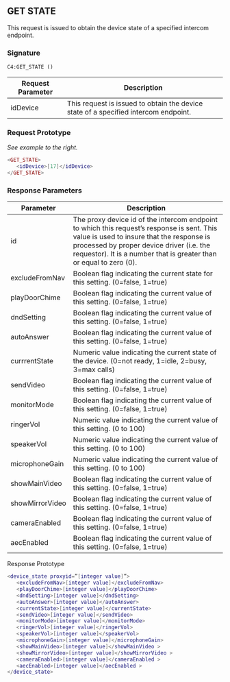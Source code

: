 ## GET STATE

This request is issued to obtain the device state of a specified intercom endpoint. 


### Signature

`C4:GET_STATE ()`


| Request Parameter | Description |
| --- | --- |
| idDevice | This request is issued to obtain the device state of a specified intercom endpoint. |



### Request Prototype

_See example to the right._

```lua
<GET_STATE>
   <idDevice>[17]</idDevice>
</GET_STATE>
```



### Response Parameters

| Parameter | Description |
| --- | --- |
| id | The proxy device id of the intercom endpoint to which this request’s response is sent. This value is used to insure that the response is processed by proper device driver (i.e. the requestor). It is a number that is greater than or equal to zero (0). |
| excludeFromNav | Boolean flag indicating the current state for this setting. (0=false, 1=true) |
| playDoorChime | Boolean flag indicating the current value of this setting. (0=false, 1=true) |
| dndSetting |Boolean flag indicating the current value of this setting. (0=false, 1=true) |
| autoAnswer | Boolean flag indicating the current value of this setting. (0=false, 1=true) |
| currrentState | Numeric value indicating the current state of the device. (0=not ready, 1=idle, 2=busy, 3=max calls) |
| sendVideo | Boolean flag indicating the current value of this setting. (0=false, 1=true) |
| monitorMode | Boolean flag indicating the current value of this setting. (0=false, 1=true) |
| ringerVol | Numeric value indicating the current value of this setting. (0 to 100) |
| speakerVol | Numeric value indicating the current value of this setting. (0 to 100) |
| microphoneGain | Numeric value indicating the current value of this setting. (0 to 100) |
| showMainVideo | Boolean flag indicating the current value of this setting. (0=false, 1=true) |
| showMirrorVideo | Boolean flag indicating the current value of this setting. (0=false, 1=true) |
| cameraEnabled  |Boolean flag indicating the current value of this setting. (0=false, 1=true) |
| aecEnabled | Boolean flag indicating the current value of this setting. (0=false, 1=true) |



Response Prototype

```lua
<device_state proxyid=”[integer value]”>
   <excludeFromNav>[integer value]</excludeFromNav>
   <playDoorChime>[integer value]</playDoorChime>
   <dndSetting>[integer value]</dndSetting>
   <autoAnswer>[integer value]</autoAnswer>
   <currentState>[integer value]</currentState>
   <sendVideo>[integer value]</sendVideo>
   <monitorMode>[integer value]</monitorMode>
   <ringerVol>[integer value]</ringerVol>
   <speakerVol>[integer value]</speakerVol>
   <microphoneGain>[integer value]</microphoneGain>
   <showMainVideo>[integer value]</showMainVideo >
   <showMirrorVideo>[integer value]</showMirrorVideo >
   <cameraEnabled>[integer value]</cameraEnabled >
   <aecEnabled>[integer value]</aecEnabled >
</device_state> 
```

